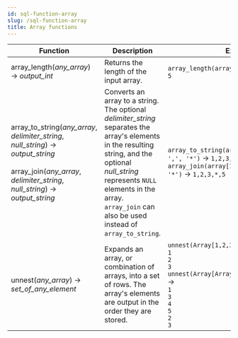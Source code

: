 ```yaml
---
id: sql-function-array
slug: /sql-function-array
title: Array functions
---
```


|Function|Description|Example|
|---|---|---|
| array_length(*any_array*) → *output_int* |Returns the length of the input array.|`array_length(array[1,2,3,4,1])` → <br />`5`|
| array_to_string(*any_array*, *delimiter_string*, *null_string*) → *output_string* <br /><br /> array_join(*any_array*, *delimiter_string*, *null_string*) → *output_string* |Converts an array to a string. The optional *delimiter_string* separates the array's elements in the resulting string, and the optional *null_string* represents `NULL` elements in the array. `array_join` can also be used instead of `array_to_string`.|`array_to_string(array[1, 2, 3, NULL, 5], ',', '*')` → `1,2,3,*,5` <br /> `array_join(array[1, 2, 3, NULL, 5], ',', '*')` → `1,2,3,*,5`|
| unnest(*any_array*) → *set_of_any_element* |Expands an array, or combination of arrays, into a set of rows. The array's elements are output in the order they are stored.|`unnest(Array[1,2,3])` → <br />`1`<br />`2`<br />`3` <br /> `unnest(Array[Array[1,3,4,5],Array[2,3]])` → <br />`1`<br />`3`<br />`4`<br />`5`<br />`2`<br />`3`|